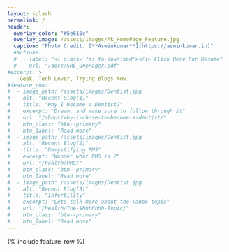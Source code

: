 ```yaml
---
layout: splash
permalink: /
header:
  overlay_color: "#5e616c"
  overlay_image: /assets/images/Ak_HomePage_Feature.jpg
  caption: "Photo Credit: [**Aswinkumar**](https://aswinkumar.in)"
  #actions:
  #  - label: "<i class='fas fa-download'></i> Click Here For Resume"
  #    url: "/docs/SRE_OnePager.pdf"
#excerpt: >
    Geek, Tech Lover, Trying Blogs Now..    
#feature_row:
#  - image_path: /assets/images/Dentist.jpg
#    alt: "Recent Blog(1)"
#    title: "Why I became a Dentist?"
#    excerpt: "Dream, and make sure to follow through it"
#    url: "/about/why-i-chose-to-become-a-dentist/"
#    btn_class: "btn--primary"
#    btn_label: "Read more"
#  - image_path: /assets/images/Dentist.jpg
#    alt: "Recent Blog(2)"
#    title: "Demystifying PMS"
#    excerpt: "Wonder what PMS is ?"
#    url: "/health/PMS/"
#    btn_class: "btn--primary"
#    btn_label: "Read more"
#  - image_path: /assets/images/Dentist.jpg
#    alt: "Recent Blog(3)"
#    title: "Infertility"
#    excerpt: "Lets talk more about the Taboo topic"
#    url: "/health/The-Shhhhhhh-Topic/"
#    btn_class: "btn--primary"
#    btn_label: "Read more"
---
```


{% include feature_row %}
